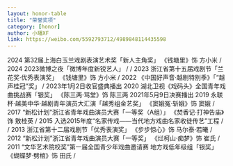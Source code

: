```yaml
---
layout: honor-table
title: "荣誉奖项"
category: [honor]
author: 小璠XF
link: https://weibo.com/5592793712/4989848114435598
---
```


<tr>
<td>2024</td>
<td>第32届上海白玉兰戏剧表演艺术奖「新人主角奖」</td>
<td>《钱塘里》饰 方小米</td>
<td>/</td>
</tr>

<tr>
<td>2024</td>
<td>2023微博之夜「微博年度新锐艺人」</td>
<td>/</td>
<td>/</td>
</tr>

<tr>
<td>2023</td>
<td>浙江省第十五届戏剧节「兰花奖·优秀表演奖」</td>
<td>《钱塘里》饰 方小米</td>
<td>/</td>
</tr>

<tr>
<td>2022</td>
<td>《中国好声音·越剧特别季》「“越声桂冠”奖」</td>
<td>/</td>
<td>2023年1月2日收官盛典播出</td>
</tr>

<tr>
<td>2020</td>
<td>湖北卫视《戏码头》全国青年戏曲挑战赛「银奖」</td>
<td>《陈三两·骂堂》饰 陈三两</td>
<td>2021年5月9日决赛播出</td>
</tr>

<tr>
<td>2019</td>
<td>永联杯·越美中华·越剧青年演员大汇演「越秀组金艺奖」</td>
<td>《窦娥冤·斩娥》饰 窦娥</td>
<td>/</td>
</tr>

<tr>
<td>2017</td>
<td>“新松计划”浙江省青年戏曲演员大赛「一等奖（A组）」</td>
<td>《焚香记·打神告庙》饰 敫桂英</td>
<td>/</td>
</tr>

<tr>
<td>2015</td>
<td>入选2015年度“名家传戏——当代地方戏曲名家收徒传艺”工程</td>
<td>/</td>
<td>/</td>
</tr>

<tr>
<td>2013</td>
<td>浙江省第十二届戏剧节「优秀表演奖」</td>
<td>《步步惊心》饰 马尔泰·若曦</td>
<td>/</td>
</tr>

<tr>
<td>2012</td>
<td>“新松计划”浙江省青年戏曲演员大赛「一等奖」</td>
<td>《烂柯山·痴梦》饰 崔氏</td>
<td>/</td>
</tr>

<tr>
<td>2011</td>
<td>“文华艺术院校奖”第一届全国青少年戏曲邀请赛 地方戏低年级组「银奖」</td>
<td>《蝴蝶梦·劈棺》饰 田氏</td>
<td>/</td>
<!-- <td><a href="/self.html">链接</a></td> -->
</tr>





